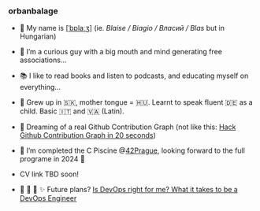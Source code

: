 ### orbanbalage

- 👋 My name is [[ˈbɒlaːʒ]](http://ipa-reader.xyz/?text=%5B%CB%88b%C9%92la%CB%90%CA%92%5D&voice=) (ie. _Blaise / Biagio / Власий / Blas_ but in Hungarian)
- 👀 I’m a curious guy with a big mouth and mind generating free associations...
- 📚 I like to read books and listen to podcasts, and educating myself on everything...
- 🏡 Grew up in 🇸🇰, mother tongue = 🇭🇺. Learnt to speak fluent 🇩🇪 as a child. Basic 🇮🇹 and 🇻🇦 (Latin).
- 🤖 Dreaming of a real Github Contribution Graph (not like this: [Hack Github Contribution Graph in 20 seconds](https://www.youtube.com/watch?v=2q--gA97caM))

- 🌱 I’m completed the C Piscine @[42Prague](https://www.42prague.com/), looking forward to the full programe in 2024 🥳
- CV link TBD soon!

- 🎱 🎲 🔮 ✨ Future plans? [Is DevOps right for me? What it takes to be a DevOps Engineer](https://www.youtube.com/watch?v=Ms_jTcERvMY)

<!---
orbanbalage/orbanbalage is a ✨ special ✨ repository because its `README.md` (this file) appears on your GitHub profile.
You can click the Preview link to take a look at your changes.
--->
